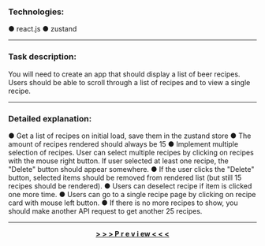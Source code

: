 
### Technologies:
● react.js
● zustand 
___

### Task description:
You will need to create an app that should display a list of beer recipes. Users should be able to
scroll through a list of recipes and to view a single recipe.
___

### Detailed explanation:
● Get a list of recipes on initial load, save them in the zustand store
● The amount of recipes rendered should always be 15
● Implement multiple selection of recipes. User can select multiple recipes by clicking on
recipes with the mouse right button. If user selected at least one recipe, the "Delete"
button should appear somewhere.
● If the user clicks the "Delete" button, selected items should be removed from rendered
list (but still 15 recipes should be rendered).
● Users can deselect recipe if item is clicked one more time.
● Users can go to a single recipe page by clicking on recipe card with mouse left button.
● If there is no more recipes to show, you should make another API request to get another
25 recipes.

___

<div id="socials" align="center">
	<a href="https://test-task-airo-medical-one.vercel.app/"  >
		<b> > > > P r e v i ew < < < </h2>
	</a>
</div>